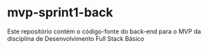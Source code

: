 # mvp-sprint1-back
Este repositório contém o código-fonte do back-end para o MVP da disciplina de Desenvolvimento Full Stack Básico
